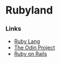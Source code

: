 # Rubyland

### Links
- [Ruby Lang](https://www.ruby-lang.org/en/)
- [The Odin Project](https://www.theodinproject.com/)
- [Ruby on Rails](https://rubyonrails.org/)